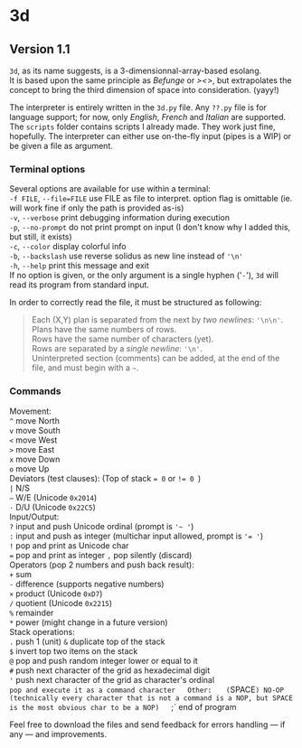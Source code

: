 # 3d
## Version 1.1
`3d`, as its name suggests, is a 3-dimensionnal-array-based esolang.  
It is based upon the same principle as *Befunge* or *><>*, but extrapolates the concept to bring the third dimension of space into consideration. (yayy!)

The interpreter is entirely written in the `3d.py` file. Any `??.py` file is for language support; for now, only *English*, *French* and *Italian* are supported.  
The `scripts` folder contains scripts I already made. They work just fine, hopefully.
The interpreter can either use on-the-fly input (pipes is a WIP) or be given a file as argument.

### Terminal options
Several options are available for use within a terminal:  
  `-f FILE`, `--file=FILE`   use FILE as file to interpret. option flag is omittable (ie. will work fine if only the path is provided as-is)  
  `-v`, `--verbose`          print debugging information during execution  
  `-p`, `--no-prompt`        do not print prompt on input (I don't know why I added this, but still, it exists)  
  `-c`, `--color`            display colorful info  
  `-b`, `--backslash`        use reverse solidus as new line instead of `'\n'`  
  `-h`, `--help`             print this message and exit  
  If no option is given, or the only argument is a single hyphen ('`-`'), `3d` will read its program from standard input.  


In order to correctly read the file, it must be structured as following:  
  > Each (X,Y) plan is separated from the next by *two newlines*: `'\n\n'`.  
  > Plans have the same numbers of rows.  
  > Rows have the same number of characters (yet).  
  > Rows are separated by a *single newline*: `'\n'`.  
  > Uninterpreted section (comments) can be added, at the end of the file, and must begin with a `~`.  

### Commands
Movement:  
  `^` move North  
  `v` move South  
  `<` move West  
  `>` move East  
  `x` move Down  
  `o` move Up  
Deviators (test clauses): (Top of stack `= 0` or `!= 0 `)  
  `|` N/S  
  `—` W/E (Unicode `0x2014`)  
  `⋅` D/U (Unicode `0x22C5`)  
Input/Output:  
  `?` input and push Unicode ordinal (prompt is `'~ '`)  
  `:` input and push as integer (multichar input allowed, prompt is `'= '`)  
  `!` pop and print as Unicode char  
  `=` pop and print as integer
  `,` pop silently (discard)   
Operators (pop 2 numbers and push back result):  
  `+` sum  
  `-` difference (supports negative numbers)  
  `×` product (Unicode `0xD7`)  
  `∕` quotient (Unicode `0x2215`)  
  `%` remainder  
  `*` power (might change in a future version)  
Stack operations:  
  `.` push 1  (unit)
  `&` duplicate top of the stack  
  `$` invert top two items on the stack  
  `@` pop and push random integer lower or equal to it  
  `#` push next character of the grid as hexadecimal digit  
  `'` push next character of the grid as character's ordinal  
  ` pop and execute it as a command character  
Other:  
  ` ` (`SPACE`) NO-OP (technically every character that is not a command is a NOP, but SPACE is the most obvious char to be a NOP)  
  `;` end of program  

Feel free to download the files and send feedback for errors handling — if any — and improvements.
